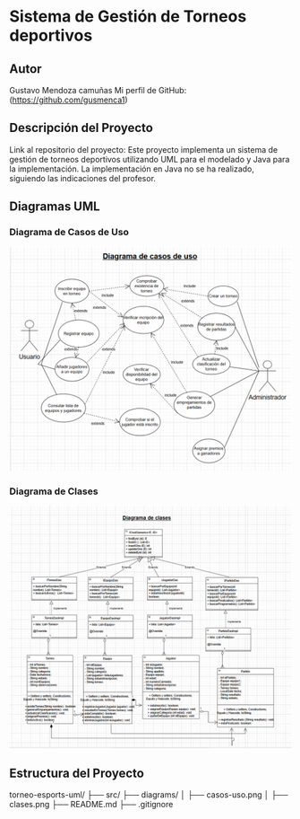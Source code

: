 
# Sistema de Gestión de Torneos deportivos
## Autor
Gustavo Mendoza camuñas
Mi perfil de GitHub: (https://github.com/gusmenca1)
## Descripción del Proyecto
Link al repositorio del proyecto: 
Este proyecto implementa un sistema de gestión de torneos deportivos
utilizando UML para el modelado y Java para la implementación. La implementación en Java no se ha realizado, siguiendo las indicaciones del profesor.
## Diagramas UML
### Diagrama de Casos de Uso
![Diagrama de casos de uso](diagrams/casos-uso.png)
### Diagrama de Clases
![Diagrama de clases](diagrams/clases.png)
## Estructura del Proyecto
torneo-esports-uml/ ├── src/
├── diagrams/
│ ├── casos-uso.png
│ ├── clases.png
├── README.md
├── .gitignore
